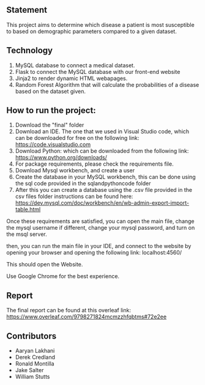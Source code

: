 ## Statement
This project aims to determine which disease a patient is most susceptible to based on demographic parameters compared to a given dataset. 
## Technology
1. MySQL database to connect a medical dataset.
2. Flask to connect the MySQL database with our front-end website
3. Jinja2 to render dynamic HTML webapages.
4. Random Forest Algorithm that will calculate the probabilities of a disease based on the dataset given.
   
## How to run the project:
  1. Download the "final" folder
  2. Download an IDE. The one that we used in Visual Studio code, which can be downloaded for free on the following link: https://code.visualstudio.com
  3. Download Python: which can be downloaded from the following link: https://www.python.org/downloads/
  4. For package requirements, please check the requirements file.
  5. Download Mysql workbench, and create a user
  6. Create the database in your MySQL workbench, this can be done using the sql code provided in the sqlandpythoncode folder
  7. After this you can create a database using the .csv file provided in the csv files folder instructions can be found here: https://dev.mysql.com/doc/workbench/en/wb-admin-export-import-table.html

Once these requirements are satisfied, you can open the main file, change the mysql username if different, change your mysql password, and turn on the msql server.

then, you can run the main file in your IDE, and connect to the website by opening your browser and opening the following link: localhost:4560/

This should open the Website.

Use Google Chrome for the best experience.

## Report
The final report can be found at this overleaf link: https://www.overleaf.com/9798271824mcmzzhfqbtms#72e2ee

## Contributors
- Aaryan Lakhani 
- Derek Credland
- Ronald Montilla
- Jake Salter
- William Stutts
